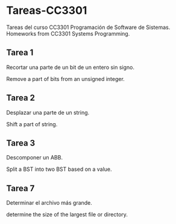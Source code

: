 # Tareas-CC3301
Tareas del curso CC3301 Programación de Software de Sistemas. Homeworks from CC3301 Systems Programming.

## Tarea 1

Recortar una parte de un bit de un entero sin signo.

Remove a part of bits from an unsigned integer.

## Tarea 2

Desplazar una parte de un string.

Shift a part of string.

## Tarea 3

Descomponer un ABB.

Split a BST into two BST based on a value.

## Tarea 7

Determinar el archivo más grande.

determine the size of the largest file or directory.

